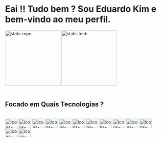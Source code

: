 # Eai !! Tudo bem ? Sou Eduardo Kim e bem-vindo ao meu perfil.

<div >
  <a href="https://github.com/Dev-EduardoKim" display="inline">
    <img height="180em" src="https://github-readme-stats.vercel.app/api?username=Dev-EduardoKim&show_icons=true&theme=midnight-purple" alt="stats-repo" />
    <img height="180em" src="https://github-readme-stats.vercel.app/api/top-langs/?username=Dev-EduardoKim&langs_count=12" alt="stats-tech" />
  </a>
</div>
</br>

## Focado em Quais Tecnologias ?
</br>
<div>
   <img align="center" height="30" width="40" alt="icons-tech" src="https://cdn.jsdelivr.net/gh/devicons/devicon@latest/icons/linux/linux-original.svg" /><!--Linux-->
   <img align="center" height="30" width="40" alt="icons-tech" src="https://cdn.jsdelivr.net/gh/devicons/devicon@latest/icons/vscode/vscode-original.svg" /><!--Vscode-->
  <img align="center" height="30" width="40" alt="icons-tech" src="https://cdn.jsdelivr.net/gh/devicons/devicon@latest/icons/html5/html5-original.svg" /><!--HTML-->
  <img align="center" height="30" width="40" alt="icons-tech" src="https://cdn.jsdelivr.net/gh/devicons/devicon@latest/icons/css3/css3-original.svg" /><!--CSs-->
  <img align="center" height="30" width="40" alt="icons-tech" src="https://cdn.jsdelivr.net/gh/devicons/devicon@latest/icons/javascript/javascript-original.svg" /><!--Javascript--> 
  <img align="center" height="30" width="40" alt="icons-tech" src="https://cdn.jsdelivr.net/gh/devicons/devicon@latest/icons/csharp/csharp-original.svg" /><!--CSharp--> 
  <img align="center" height="30" width="40" alt="icons-tech" src="https://cdn.jsdelivr.net/gh/devicons/devicon@latest/icons/sass/sass-original.svg" /><!--SaaS-->
  <img align="center" height="30" width="40" alt="icons-tech" src="https://cdn.jsdelivr.net/gh/devicons/devicon@latest/icons/less/less-plain-wordmark.svg" /><!--Less-->
  <img align="center" height="30" width="40" alt="icons-tech" src="https://cdn.jsdelivr.net/gh/devicons/devicon@latest/icons/react/react-original.svg" /><!--React-->
  <img align="center" height="30" width="40" alt="icons-tech" src="https://cdn.jsdelivr.net/gh/devicons/devicon@latest/icons/bootstrap/bootstrap-original.svg" /><!--Bootstrap 5-->
   <img align="center" height="30" width="40" alt="icons-tech" src="https://cdn.jsdelivr.net/gh/devicons/devicon@latest/icons/dotnetcore/dotnetcore-original.svg" /><!--DotNet Core--> 
   <img align="center" height="30" width="40" alt="icons-tech" src="https://cdn.jsdelivr.net/gh/devicons/devicon@latest/icons/xamarin/xamarin-original-wordmark.svg" /><!--Xamarin--> 
   <img align="center" height="30" width="40" alt="icons-tech" src="https://cdn.jsdelivr.net/gh/devicons/devicon@latest/icons/ionic/ionic-original.svg" /><!--Ionic-->  
</div>



